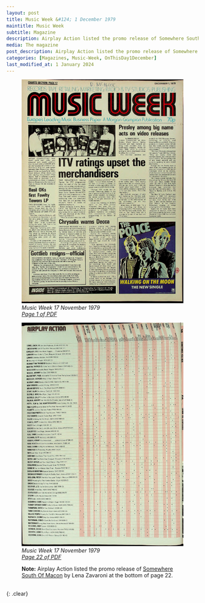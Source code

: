 ```yaml
---
layout: post
title: Music Week &#124; 1 December 1979
maintitle: Music Week
subtitle: Magazine
description: Airplay Action listed the promo release of Somewhere South Of Macon by Lena Zavaroni at the bottom of page 22.
media: The magazine
post_description: Airplay Action listed the promo release of Somewhere South Of Macon by Lena Zavaroni at the bottom of page 22.
categories: [Magazines, Music-Week, OnThisDay1December]
last_modified_at: 1 January 2024
---
```


<figure class="fig1">
<a href="/assets/images/magazines/1979-12-01-01-music-week.png"><img src="/assets/images/magazines/1979-12-01-01-music-week.png" class="full-width zoom-in" /></a>
<cite>Music Week 17 November 1979<br /><a class="external-link" href="https://www.worldradiohistory.com/UK/Music-Week/1979/Music-Week-1979-12-01.pdf">Page 1 of PDF</a></cite>
</figure>

<figure class="fig2">
<a href="/assets/images/magazines/1979-12-01-22-music-week.png"><img src="/assets/images/magazines/1979-12-01-22-music-week.png" class="full-width zoom-in" /></a>
<cite>Music Week 17 November 1979<br /><a class="external-link" href="https://www.worldradiohistory.com/UK/Music-Week/1979/Music-Week-1979-12-01.pdf#page=22">Page 22 of PDF</a></cite>
</figure>

<figure class="fig3">
<strong>Note:</strong> Airplay Action listed the promo release of <a href="/discography/singles/1976-air-love-promo">Somewhere South Of Macon</a> by Lena Zavaroni at the bottom of page 22.
</figure>

<br />{: .clear}

